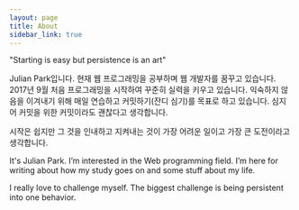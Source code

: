 ```yaml
---
layout: page
title: About
sidebar_link: true
---
```


<p class="message">
"Starting is easy but persistence is an art"
</p>

Julian Park입니다. 현재 웹 프로그래밍을 공부하며 웹 개발자를 꿈꾸고 있습니다. 2017년 9월 처음 프로그래밍을 시작하여 꾸준히 실력을 키우고 있습니다. 익숙하지 않음을 이겨내기 위해 매일 연습하고 커밋하기(잔디 심기)를 목표로 하고 있습니다. 심지어 커밋을 위한 커밋이라도 괜찮다고 생각합니다.

시작은 쉽지만 그 것을 인내하고 지켜내는 것이 가장 어려운 일이고 가장 큰 도전이라고 생각합니다.



It's Julian Park. I’m interested in the Web programming field. I’m here for writing about how my study goes on and some stuff about my life.

I really love to challenge myself. The biggest challenge is being persistent into one behavior.
